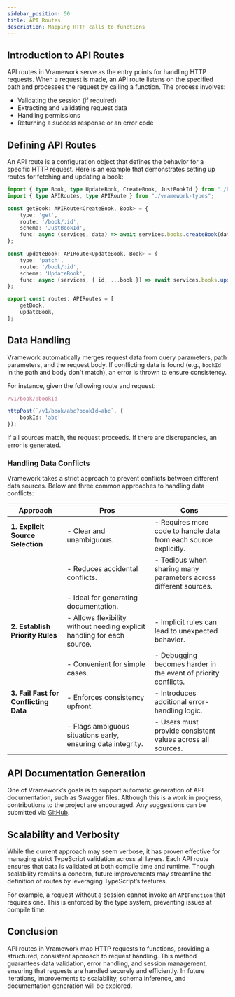```yaml
---
sidebar_position: 50 
title: API Routes  
description: Mapping HTTP calls to functions  
---
```


## Introduction to API Routes

API routes in Vramework serve as the entry points for handling HTTP requests. When a request is made, an API route listens on the specified path and processes the request by calling a function. The process involves:

- Validating the session (if required)
- Extracting and validating request data
- Handling permissions
- Returning a success response or an error code

## Defining API Routes

An API route is a configuration object that defines the behavior for a specific HTTP request. Here is an example that demonstrates setting up routes for fetching and updating a book:

```typescript title="book.function.ts"
import { type Book, type UpdateBook, CreateBook, JustBookId } from "./books.types";
import { type APIRoutes, type APIRoute } from "./vramework-types";

const getBook: APIRoute<CreateBook, Book> = {
    type: 'get',
    route: '/book/:id',
    schema: 'JustBookId',
    func: async (services, data) => await services.books.createBook(data),
};

const updateBook: APIRoute<UpdateBook, Book> = {
    type: 'patch',
    route: '/book/:id',
    schema: 'UpdateBook',
    func: async (services, { id, ...book }) => await services.books.updateBook(id, book),
};

export const routes: APIRoutes = [
    getBook, 
    updateBook, 
];
```

## Data Handling

Vramework automatically merges request data from query parameters, path parameters, and the request body. If conflicting data is found (e.g., `bookId` in the path and body don't match), an error is thrown to ensure consistency. 

For instance, given the following route and request:

```typescript
/v1/book/:bookId
```

```typescript
httpPost(`/v1/book/abc?bookId=abc`, {
    bookId: 'abc'
});
```

If all sources match, the request proceeds. If there are discrepancies, an error is generated.

### Handling Data Conflicts

Vramework takes a strict approach to prevent conflicts between different data sources. Below are three common approaches to handling data conflicts:

| **Approach**                         | **Pros**                                                                 | **Cons**                                                                    |
|--------------------------------------|--------------------------------------------------------------------------|-----------------------------------------------------------------------------|
| **1. Explicit Source Selection**     | - Clear and unambiguous.                                                 | - Requires more code to handle data from each source explicitly.            |
|                                      | - Reduces accidental conflicts.                                          | - Tedious when sharing many parameters across different sources.            |
|                                      | - Ideal for generating documentation.                                    |                                                                             |
| **2. Establish Priority Rules**      | - Allows flexibility without needing explicit handling for each source.  | - Implicit rules can lead to unexpected behavior.                           |
|                                      | - Convenient for simple cases.                                           | - Debugging becomes harder in the event of priority conflicts.              |
| **3. Fail Fast for Conflicting Data**| - Enforces consistency upfront.                                          | - Introduces additional error-handling logic.                               |
|                                      | - Flags ambiguous situations early, ensuring data integrity.             | - Users must provide consistent values across all sources.                  |

## API Documentation Generation

One of Vramework’s goals is to support automatic generation of API documentation, such as Swagger files. Although this is a work in progress, contributions to the project are encouraged. Any suggestions can be submitted via [GitHub](./).

## Scalability and Verbosity

While the current approach may seem verbose, it has proven effective for managing strict TypeScript validation across all layers. Each API route ensures that data is validated at both compile time and runtime. Though scalability remains a concern, future improvements may streamline the definition of routes by leveraging TypeScript’s features.

For example, a request without a session cannot invoke an `APIFunction` that requires one. This is enforced by the type system, preventing issues at compile time.

## Conclusion

API routes in Vramework map HTTP requests to functions, providing a structured, consistent approach to request handling. This method guarantees data validation, error handling, and session management, ensuring that requests are handled securely and efficiently. In future iterations, improvements to scalability, schema inference, and documentation generation will be explored.